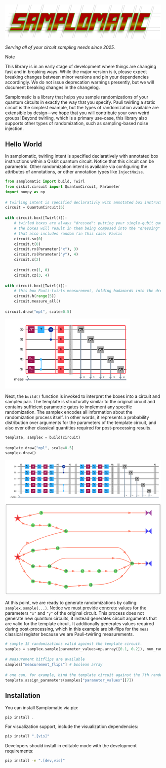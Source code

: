 ![Samplomatic](assets/fig/samplomatic.svg)

_Serving all of your circuit sampling needs since 2025._

> [!NOTE]
> This library is in an early stage of development where things are changing fast and in breaking ways.
> While the major version is `0`, please expect breaking changes between minor versions and pin your dependencies accordingly. We do not issue deprecation warnings presently, but we will document breaking changes in the changelog.

Samplomatic is a library that helps you sample randomizations of your quantum circuits in exactly the way that you specify.
Pauli twirling a static circuit is the simplest example, but the types of randomization available are extensible by design—we hope that you will contribute your own weird groups!
Beyond twirling, which is a primary use-case, this library also supports other types of randomization, such as sampling-based noise injection.

## Hello World

In samplomatic, twirling intent is specified declaratively with annotated box instructions within a Qiskit quantum circuit. Notice that this circuit can be parametric. Other randomization intent is available via configuring the attributes of annotations, or other annotation types like `InjectNoise`.

```python
from samplomatic import build, Twirl
from qiskit.circuit import QuantumCircuit, Parameter
import numpy as np

# twirling intent is specified declarativly with annotated box instructions
circuit = QuantumCircuit(5)

with circuit.box([Twirl()]):
    # twirled boxes are always "dressed": putting your single-qubit gates into
    # the boxes will result in them being composed into the "dressing" layer
    # that also includes random (in this case) Paulis
    circuit.sx(0)
    circuit.t(0)
    circuit.rx(Parameter("x"), 3)
    circuit.rx(Parameter("y"), 4)
    circuit.x(2)

    circuit.cx(1, 0)
    circuit.cz(3, 4)

with circuit.box([Twirl()]):
    # this box Pauli-twirls measurement, folding hadamards into the dressing
    circuit.h(range(5))
    circuit.measure_all()

circuit.draw("mpl", scale=0.5)
```

![Base circuit with twirl-annotated boxes.](assets/fig/readme-circuit.png)

Next, the `build()` function is invoked to interpret the boxes into a circuit and samplex pair.
The template is structurally similar to the original circuit and contains sufficient parametric
gates to implement any specific randomization.
The samplex encodes all information about the randomization process itself.
In other words, it represents a probability distribution over arguments for the parameters
of the template circuit, and also over other classical quantities required for post-processing results.

```python
template, samplex = build(circuit)

template.draw("mpl", scale=0.5)
samplex.draw()
```

![Template circuit generated by build().](assets/fig/readme-template.png)
![Samplex generated by build().](assets/fig/readme-samplex.png)

At this point, we are ready to generate randomizations by calling `samplex.sample(...)`.
Notice we must provide concrete values for the parameters `"x"` and `"y"` of the original circuit.
This process does not generate new quantum circuits, it instead generates circuit arguments that are valid for the template circuit.
It additionally generates values required during post-processing, which in this example are bit-flips for the `meas` classical register because we are Pauli-twirling measurements.

```python
# sample 15 randomizations valid against the template circuit.
samples = samplex.sample(parameter_values=np.array([0.1, 0.2]), num_randomizations=15)

# measurement bitflips are available
samples["measurement_flips"] # boolean array

# one can, for example, bind the template circuit against the 7th randomization.
template.assign_parameters(samples["parameter_values"][7])
```

## Installation

You can install Samplomatic via pip:

```bash
pip install .
```

For visualization support, include the visualization dependencies:

```bash
pip install ".[vis]"
```

Developers should install in editable mode with the development requirements:

```bash
pip install -e ".[dev,vis]"
```
